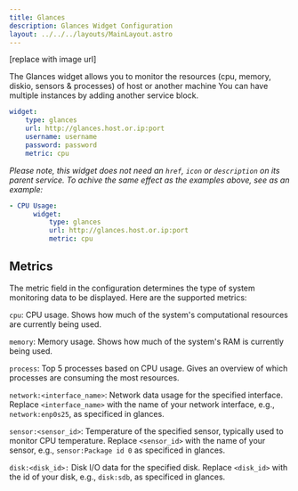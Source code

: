 ```yaml
---
title: Glances
description: Glances Widget Configuration
layout: ../../../layouts/MainLayout.astro
---
```


[replace with image url]

The Glances widget allows you to monitor the resources (cpu, memory, diskio, sensors & processes) of host or another machine You can have multiple instances by adding another service block.

```yaml
widget:
    type: glances
    url: http://glances.host.or.ip:port
    username: username
    password: password
    metric: cpu
```

_Please note, this widget does not need an `href`, `icon` or `description` on its parent service. To achive the same effect as the examples above, see as an example:_

```yaml
- CPU Usage:
      widget:
          type: glances
          url: http://glances.host.or.ip:port
          metric: cpu
```

## Metrics

The metric field in the configuration determines the type of system monitoring data to be displayed. Here are the supported metrics:

`cpu`: CPU usage. Shows how much of the system's computational resources are currently being used.

`memory`: Memory usage. Shows how much of the system's RAM is currently being used.

`process`: Top 5 processes based on CPU usage. Gives an overview of which processes are consuming the most resources.

`network:<interface_name>`: Network data usage for the specified interface. Replace `<interface_name>` with the name of your network interface, e.g., `network:enp0s25`, as specificed in glances.

`sensor:<sensor_id>`: Temperature of the specified sensor, typically used to monitor CPU temperature. Replace `<sensor_id>` with the name of your sensor, e.g., `sensor:Package id 0` as specificed in glances.

`disk:<disk_id>:` Disk I/O data for the specified disk. Replace `<disk_id>` with the id of your disk, e.g., `disk:sdb`, as specificed in glances.

